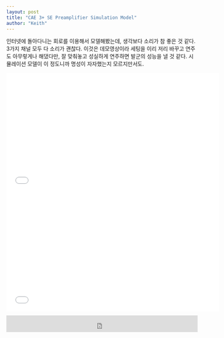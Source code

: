 ```yaml
---
layout: post
title: "CAE 3+ SE Preamplifier Simulation Model"
author: "Keith"
---
```



인터넷에 돌아다니는 회로를 이용해서 모델해봤는데, 생각보다 소리가 참 좋은 것 같다. 3가지 채널 모두 다 소리가 괜찮다. 이것은 데모영상이라 세팅을 이리 저리 바꾸고 연주도 아무렇게나 해댔다만, 잘 맞춰놓고 성실하게 연주하면 발군의 성능을 낼 것 같다. 시뮬레이션 모델이 이 정도니까 명성이 자자했는지 모르지만서도.







<iframe width="560" height="315" src="//www.youtube.com/embed/KFK8VuljMBs" frameborder="0" allowfullscreen=""></iframe>







<iframe width="560" height="315" src="//www.youtube.com/embed/HPY08YuPACc" frameborder="0" allowfullscreen=""></iframe>



<iframe class="daum_like_button" id="daum_like_button_1110" frameborder="0" scrolling="no" allowTransparency="true" src="http://tonebrew.tistory.com/like/?uid=49097_1110&sc=304%2CblogId_49097&url=http%3A%2F%2Ftonebrew.tistory.com%2F1110&published=1414829547" style="width:100%;height:44px;margin:10px auto"></iframe>


